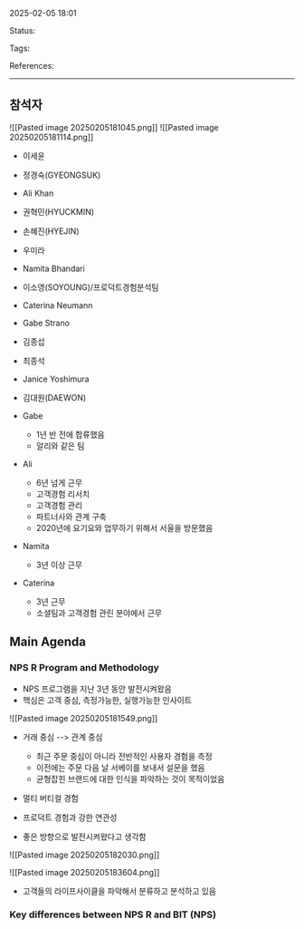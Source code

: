 2025-02-05 18:01

Status:

Tags:

References:


---

## 참석자
![[Pasted image 20250205181045.png]]
![[Pasted image 20250205181114.png]]


- 이세윤
- 정경숙(GYEONGSUK)
- Ali Khan
- 권혁민(HYUCKMIN)
- 손혜진(HYEJIN)
- 우미라
- Namita Bhandari
- 이소영(SOYOUNG)/프로덕트경험분석팀
- Caterina Neumann
- Gabe Strano
- 김종섭
- 최종석
- Janice Yoshimura
- 김대원(DAEWON)





- Gabe
	- 1년 반 전에 합류했음
	- 알리와 같은 팀

- Ali
	- 6년 넘게 근무
	- 고객경험 리서치
	- 고객경험 관리
	- 파트너사와 관계 구축
	- 2020년에 요기요와 업무하기 위해서 서울을 방문했음

- Namita
	- 3년 이상 근무

- Caterina
	- 3년 근무
	- 소셜팀과 고객경험 관린 분야에서 근무


## Main Agenda

### NPS R Program and Methodology
- NPS 프로그램을 지난 3년 동안 발전시켜왔음
- 핵심은 고객 중심, 측정가능한, 실행가능한 인사이트

![[Pasted image 20250205181549.png]]
- 거래 중심 --> 관계 중심
	- 최근 주문 중심이 아니라 전반적인 사용자 경험을 측정
	- 이전에는 주문 다음 날 서베이를 보내서 설문을 했음
	- 균형잡힌 브랜드에 대한 인식을 파악하는 것이 목적이었음
- 멀티 버티컬 경험
- 프로덕트 경험과 강한 연관성

- 좋은 방향으로 발전시켜왔다고 생각함


![[Pasted image 20250205182030.png]]


![[Pasted image 20250205183604.png]]
- 고객들의 라이프사이클을 파악해서 분류하고 분석하고 있음

### Key differences between NPS R and BIT (NPS)

